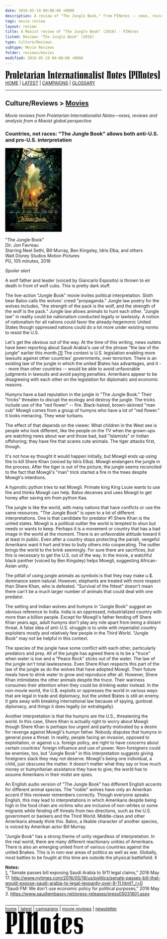 ```yaml
---
date: 2016-05-19 00:00:00 +0000
description: A review of "The Jungle Book," from PINotes -- news, reviews and analysis from a Maoist global perspective
tags: movie review
layout: review
title: A Maoist review of "The Jungle Book" (2016) - PINotes
listed: Review> "The Jungle Book" (2016)
type: Culture/Reviews
subtype: Movie Reviews
folder: reviews/movies
modified: 2016-05-19 00:00:00 +0000
---
```

<div class="hide"><p id="banner-md"><a href="../index.md"><img src="../_layouts/images/banner_small_600.png" alt="Proletarian Internationalist Notes (PINotes)" /></a><br /><a href="../index.md">HOME</a> | <a href="../pages/latest.md">LATEST</a> | <a href="../pages/agitation/index.md">CAMPAIGNS</a> | <a href="../pages/glossary/index.md">GLOSSARY</a></p><hr /><h2>Culture/Reviews &gt; <a href="../reviews/movies/index.md">Movies</a></h2></div><p><i>Movie reviews from Proletarian Internationalist Notes&mdash;news, reviews and analysis from a Maoist global perspective</i></p><div class="hide"></div>

### Countries, not races: "The Jungle Book" allows both anti-U.S. and pro-U.S. interpretation

![The Jungle Book movie poster](../pages/images/2016-05-19-movie-The-Jungle-Book.jpg)

"The Jungle Book"<br />
Dir. Jon Favreau<br />
Starring Neel Sethi, Bill Murray, Ben Kingsley, Idris Elba, and others<br />
Walt Disney Studios Motion Pictures<br />
PG, 105 minutes, 2016

*Spoiler alert*

A wolf father and leader (voiced by Giancarlo Esposito) is thrown to eir death in front of wolf cubs. This is pretty dark stuff.

The live-action "Jungle Book" movie invites political interpretation. Sloth bear Baloo calls the wolves' creed "propaganda." Jungle law poetry for the wolves includes, "the strength of the pack is the wolf, and the strength of the wolf is the pack." Jungle law allows animals to hunt each other. "Jungle law" in reality could be nationalism conducted legally or lawlessly. A notion of nationalism for all nations could favor the already-hegemonic United States though oppressed nations could do a lot more under existing norms to resist the U.S. 

Let's get the obvious out of the way. At the time of this writing, news outlets have been reporting about Saudi Arabia's use of the phrase "the law of the jungle" earlier this month.<a href="#user-content-note1" name="user-content-noteref1">(1)</a> The context is U.S. legislation enabling more lawsuits against other countries' governments, over terrorism. There is an existing law of the jungle in which the united $tates has advantages, and it -- more than other countries -- would be able to avoid unfavorable judgments in lawsuits and avoid paying penalties. Amerikans appear to be disagreeing with each other on the legislation for diplomatic and economic reasons.

Humyns have a bad reputation in the jungle in "The Jungle Book." Their "tricks" threaten to disrupt the ecology and destroy the jungle. The tricks include use of the "red flower" -- fire. Black-haired, brown-skinned "man cub" Mowgli comes from a group of humyns who have a lot of "red flower." It looks menacing. They wear turbans.

The effect of that depends on the viewer. What children in the West see is people who look different, like the people on the TV when the grown-ups are watching news about war and those bad, bad "Islamists" or Indian offshoring; they have fire that scares cute animals. The tiger attacks first, though.

It's not how ey thought it would happen initially, but Mowgli ends up using fire to kill Shere Khan (voiced by Idris Elba). Mowgli endangers the jungle in the process. After the tiger is out of the picture, the jungle seems reconciled to the fact that Mowgli's "man" trick started a fire in the trees despite Mowgli's intentions.

A hypnotic python tries to eat Mowgli. Primate king King Louie wants to use fire and thinks Mowgli can help. Baloo deceives and uses Mowgli to get honey after saving em from python Kaa.

The jungle is like the world, with many nations that have conflicts or use the same resources. "The Jungle Book" is open to a lot of different interpretations. One is that candidate for predator #1 Shere Khan is the united states. Mowgli is a political outlier the world is tempted to shun but needs or wants to keep. Perhaps it is a movement or country that has a bad image in the world at the moment. There is an unfavorable attitude toward it at least in public. Even after a country stops protecting the pariah, vengeful Amerikans want it hurt and tries to bully others into cooperating. The outlier brings the world to the brink seemingly. For sure there are sacrifices, but this is necessary to get the U.S. out of the way. In the movie, a watchful black panther (voiced by Ben Kingsley) helps Mowgli, suggesting African-Asian unity.

The pitfall of using jungle animals as symbols is that they may make u.$. dominance seem natural. However, elephants are treated with more respect than Shere Khan, who is defeated. "Survival of the fittest" doesn't mean there can't be a much larger number of animals that could deal with one predator.

The setting and Indian wolves and humyns in "Jungle Book" suggest an obvious reference to India. India is an oppressed, industrialized country with more than a billion people. Except for Mowgli's father fending off Shere Khan years ago, adult humyns don't play any role apart from being a distant threat. A false idea of anti-U.S. struggle is to unite with imperialist country exploiters mostly and relatively few people in the Third World. "Jungle Book" may not be helpful in this context.

The species of the jungle have some conflict with each other, particularly predators and prey. All of the jungle has agreed there is to be a "truce" when water is low and a "Peace Rock" sticks out of the water. The law of the jungle isn't total lawlessness. Even Shere Khan respects this part of the law of the jungle as do the wolves that have adopted Mowgli. Their future meals have to drink water to grow and reproduce after all. However, Shere Khan intimidates the other animals despite the truce. Their wariness consumes their attention when they could be drinking water instead. In the non-movie world, the U.$. exploits or oppresses the world in various ways that are legal in trade and diplomacy, but the united $tates is still an enemy. It gets away with breaking international law because of spying, gunboat diplomacy, and things it does legally (or extralegally). 

Another interpretation is that the humyns are the U.S., threatening the world. In this case, Shere Khan is actually right to worry about Mowgli though Shere Khan is perhaps too urgent and partly motivated by a desire for revenge against Mowgli's humyn father. Nobody disputes that humyns in general pose a threat. In reality, people facing an invasion, opposed to exploitation, or against u.s. foreign policy, are right to have concerns about certain countries' foreign influence and use of power. Non-foreigners could be enemies, too, but "Jungle Book" in this interpretation suggests giving foreigners slack they may not deserve. Mowgli's being one individual, a child, just obscures the matter. It doesn't matter what they say or how much money or humynitarian assistance they have to give; the world has to assume Amerikans in their midst are spies. 

An English audio version of "The Jungle Book" has different English accents for different animal species. The "noble" wolves have only an Amerikan accent if this reviewer remembers correctly. Though everyone speaks English, this may lead to interpretations in which Amerikans despite being high in the food chain are victims who are inclusive of non-whites or some migrants while fending off threats from two directions, such as the U.S. government or bankers and the Third World. Middle-class and other Amerikans already think this. Baloo, a likable character of another species, is voiced by Amerikan actor Bill Murray.

"Jungle Book" has a strong theme of unity regardless of interpretation. In the real world, there are many different reactionary unities of Amerikans. There is also an emerging united front of various countries against the united $nakes. This is in non-war areas of politics as well as war. Globally, most battles to be fought at this time are outside the physical battlefield. &loz;

<b>Notes:</b><br />
<a href="#user-content-noteref1" name="user-content-note1">1.</a> "Senate passes bill exposing Saudi Arabia to 9/11 legal claims," 2016 May 17. http://www.nytimes.com/2016/05/18/us/politics/senate-passes-bill-that-would-expose-saudi-arabia-to-legal-jeopardy-over-9-11.html?_r=0<br />
"Saudi FM: We don't use economic policy for political purposes," 2016 May 3. https://www.saudiembassy.net/press-releases/press05031601.aspx

<div class="hide"></div><div class="hide"><p>_____________________________________<br /><a href="../index.md">home</a> | <a href="../pages/latest.md">latest</a> | <a href="../pages/agitation/index.md">campaigns</a> | <a href="../reviews/movies/index.md">movie reviews</a> | <a href="../pages/newsletter/index.md">newsletter</a><br /><a href="../index.md"><img src="../_layouts/images/logo_250.png" alt="PINotes" /></a></p></div>
